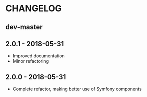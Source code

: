 # CHANGELOG

## dev-master

## 2.0.1 - 2018-05-31

* Improved documentation
* Minor refactoring

## 2.0.0 - 2018-05-31

* Complete refactor, making better use of Symfony components
